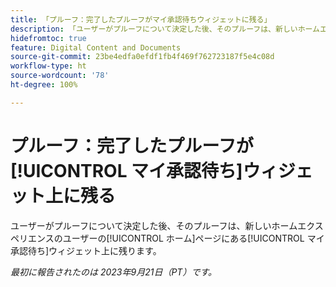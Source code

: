 ```yaml
---
title: 「プルーフ：完了したプルーフがマイ承認待ちウィジェットに残る」
description: 「ユーザーがプルーフについて決定した後、そのプルーフは、新しいホームエクスペリエンスのユーザーの[!UICONTROL ホーム]ページにある[!UICONTROL マイ承認待ち]ウィジェット上に残ります。」
hidefromtoc: true
feature: Digital Content and Documents
source-git-commit: 23be4edfa0efdf1fb4f469f762723187f5e4c08d
workflow-type: ht
source-wordcount: '78'
ht-degree: 100%

---
```



# プルーフ：完了したプルーフが[!UICONTROL マイ承認待ち]ウィジェット上に残る

ユーザーがプルーフについて決定した後、そのプルーフは、新しいホームエクスペリエンスのユーザーの[!UICONTROL ホーム]ページにある[!UICONTROL マイ承認待ち]ウィジェット上に残ります。

_最初に報告されたのは 2023年9月21日（PT）です。_

